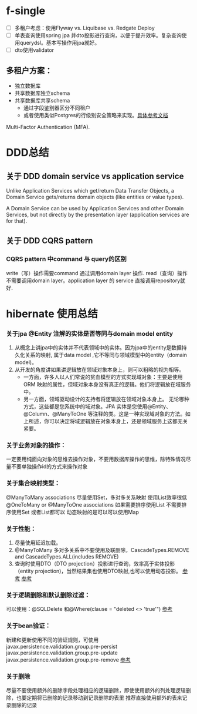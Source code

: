 # f-single
- [ ] 多租户考虑：使用Flyway vs. Liquibase vs. Redgate Deploy
- [ ] 单表查询使用spring jpa 并dto投影进行查询，以便于提升效率。复杂查询使用querydsl。基本写操作用jpa就好。
- [ ] dto使用validator

## 多租户方案：
- 独立数据库
- 共享数据库独立schema
- 共享数据库共享schema
  - 通过字段鉴别器区分不同租户
  - 或者使用类似Postgres的行级别安全策略来实现。[具体参考文档](https://www.postgresql.org/docs/current/ddl-rowsecurity.html)

Multi-Factor Authentication (MFA).

# DDD总结

## 关于 DDD domain service vs application service

Unlike Application Services which get/return Data Transfer Objects, a Domain Service gets/returns
domain objects (like entities or value types).

A Domain Service can be used by Application Services and other Domain Services, but not directly by
the presentation layer (application services are for that).

## 关于 DDD CQRS pattern

### CQRS pattern 中command 与 query的区别

write（写）操作需要command 通过调用domain layer 操作.
read（查询）操作不需要调用domain layer。application layer 的 service 直接调用repository就好.

# hibernate 使用总结

### 关于jpa @Entity 注解的实体是否等同与domain model entity

1. 从概念上讲jpa中的实体并不代表领域中的实体。因为jpa中的entity是数据持久化关系的映射, 属于data model
   ,它不等同与领域模型中的entity（domain
   model)。
2. 从开发的角度讲如果讲逻辑放在领域对象本身上，则可以粗略的视为相等。
    * 一方面，许多人以人们常说的贫血模型的方式实现域对象：主要是使用 ORM
      映射的属性，但域对象本身没有真正的逻辑。他们将逻辑放在域服务中。
    * 另一方面，领域驱动设计的支持者将逻辑放在领域对象本身上。 无论哪种方式，这些都是您系统中的域对象。JPA
      实体是您使用@Entity、@Column、@ManyToOne 等注释的类。这是一种实现域对象的方法。如上所述，你可以决定将域逻辑放在对象本身上，还是领域服务上这都无关紧要。

### 关于业务对象的操作：

一定要用纯面向对象的思维去操作对象，不要用数据库操作的思维，除特殊情况尽量不要单独操作id的方式来操作对象

### 关于集合映射类型：

@ManyToMany associations 尽量使用Set，多对多关系映射 使用List效率很低
@OneToMany or @ManyToOne associations 如果需要排序使用List 不需要排序使用Set 或者List都可以
动态映射的是可以可以使用Map

### 关于性能：

1. 尽量使用延迟加载。
2. @ManyToMany 多对多关系中不要使用及联删除，CascadeTypes.REMOVE and CascadeTypes.ALL(includes
   REMOVE)
3. 查询时使用DTO（DTO projection）投影进行查询，效率高于实体投影（entity projection)，当然结果集也使用DTO映射,也可以使用动态投影。
   [参考](https://thorben-janssen.com/result-set-mapping-constructor-result-mappings/)
   [参考](https://thorben-janssen.com/spring-data-jpa-query-projections/)

### 关于逻辑删除和默认删除过滤：

可以使用：@SQLDelete 和@Where(clause = "deleted <> 'true'")
[参考](https://thorben-janssen.com/permanently-remove-when-using-soft-delete/)

### 关于bean验证：

新建和更新使用不同的验证规则，可使用
javax.persistence.validation.group.pre-persist
javax.persistence.validation.group.pre-update
javax.persistence.validation.group.pre-remove
[参考](https://thorben-janssen.com/hibernate-tips-how-to-perform-different-validations-for-persist-and-update/)

### 关于删除

尽量不要使用额外的删除字段处理相应的逻辑删除，即使使用额外的列处理逻辑删除，也要定期将已删除的记录移动到记录删除的表里
推荐直接使用额外的表来记录删除的记录
